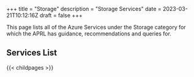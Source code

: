 +++
title = "Storage"
description = "Storage Services"
date = 2023-03-21T10:12:16Z
draft = false
+++

This page lists all of the Azure Services under the Storage category for which the APRL has guidance, recommendations and queries for.

## Services List

{{< childpages >}}
